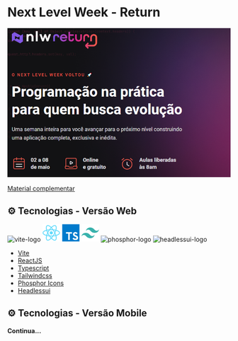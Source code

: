 # Next Level Week - Return
<img src="https://github.com/BrunoSobralDEV/nlw-return/blob/main/info.PNG">

[Material complementar](https://efficient-sloth-d85.notion.site/NLW-Return-4e1cf60ece8f42d08254810f7bb14401)

## ⚙ Tecnologias - Versão Web
<div>
  <img height="40" src="https://vitejs.dev/logo.svg" alt="vite-logo">
  <img height="40" src="https://raw.githubusercontent.com/devicons/devicon/master/icons/react/react-original.svg" alt="react-logo">
  <img height="40" src="https://raw.githubusercontent.com/devicons/devicon/master/icons/typescript/typescript-plain.svg" alt="typescrip-logo">
  <img height="40" src="https://github.com/devicons/devicon/blob/master/icons/tailwindcss/tailwindcss-plain.svg" alt="tailwindcss-logo">
  <img height="40" src="https://phosphoricons.com/favicon-512.png" alt="phosphor-logo">
  <img height="40" src="https://img.stackshare.io/service/21223/default_35e005510911711d35edae2841151dfb76f2b3f5.png" alt="headlessui-logo">
</div>

- [Vite](https://vitejs.dev/)
- [ReactJS](https://pt-br.reactjs.org/)
- [Typescript](https://www.typescriptlang.org/)
- [Tailwindcss](https://tailwindcss.com/)
- [Phosphor Icons](https://phosphoricons.com/)
- [Headlessui](https://headlessui.dev/)

## ⚙ Tecnologias - Versão Mobile
#### Continua...